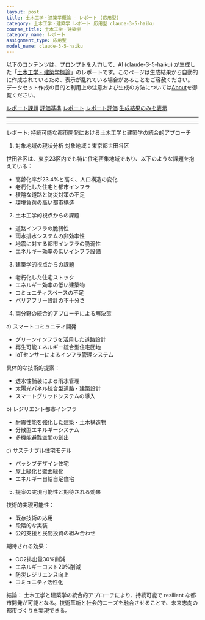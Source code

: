 ```yaml
---
layout: post
title: 土木工学・建築学概論 - レポート (応用型)
category: 土木工学・建築学 レポート 応用型 claude-3-5-haiku
course_title: 土木工学・建築学
category_name: レポート
assignment_type: 応用型
model_name: claude-3-5-haiku
---
```


以下のコンテンツは、[プロンプト](http://127.0.0.1:8000/generated/土木工学・建築学/claude-3-5-haiku/prompt_レポート-応用型.md)を入力して、AI (claude-3-5-haiku) が生成した「[土木工学・建築学概論](/contents/土木工学・建築学/)」のレポートです。このページは生成結果から自動的に作成されているため、表示が乱れている場合があることをご容赦ください。
データセット作成の目的と利用上の注意および生成の方法については[About](/About)を御覧ください。

[レポート課題](../レポート課題-応用型)
[評価基準](../評価基準-応用型)
[レポート](../レポート-応用型)
[レポート評価](../レポート評価-応用型)
[生成結果のみを表示](http://127.0.0.1:8000/generated/土木工学・建築学/claude-3-5-haiku/レポート-応用型.md)
  

***
***
  
レポート: 持続可能な都市開発における土木工学と建築学の統合的アプローチ

1. 対象地域の現状分析
対象地域：東京都世田谷区

世田谷区は、東京23区内でも特に住宅密集地域であり、以下のような課題を抱えている：
- 高齢化率が23.4%と高く、人口構造の変化
- 老朽化した住宅と都市インフラ
- 狭隘な道路と防災対策の不足
- 環境負荷の高い都市構造

2. 土木工学的視点からの課題
- 道路インフラの脆弱性
- 雨水排水システムの非効率性
- 地震に対する都市インフラの脆弱性
- エネルギー効率の低いインフラ設備

3. 建築学的視点からの課題
- 老朽化した住宅ストック
- エネルギー効率の低い建築物
- コミュニティスペースの不足
- バリアフリー設計の不十分さ

4. 両分野の統合的アプローチによる解決策

a) スマートコミュニティ開発
- グリーンインフラを活用した道路設計
- 再生可能エネルギー統合型住宅団地
- IoTセンサーによるインフラ管理システム

具体的な技術的提案：
- 透水性舗装による雨水管理
- 太陽光パネル統合型道路・建築設計
- スマートグリッドシステムの導入

b) レジリエント都市インフラ
- 耐震性能を強化した建築・土木構造物
- 分散型エネルギーシステム
- 多機能避難空間の創出

c) サステナブル住宅モデル
- パッシブデザイン住宅
- 屋上緑化と壁面緑化
- エネルギー自給自足住宅

5. 提案の実現可能性と期待される効果

技術的実現可能性：
- 既存技術の応用
- 段階的な実装
- 公的支援と民間投資の組み合わせ

期待される効果：
- CO2排出量30%削減
- エネルギーコスト20%削減
- 防災レジリエンス向上
- コミュニティ活性化

結論：
土木工学と建築学の統合的アプローチにより、持続可能で resilient な都市開発が可能となる。技術革新と社会的ニーズを融合させることで、未来志向の都市づくりを実現できる。
